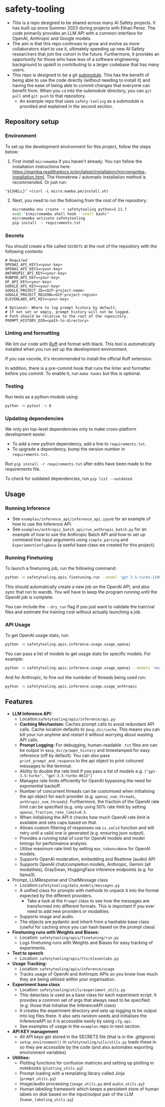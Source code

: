 # safety-tooling

- This is a repo designed to be shared across many AI Safety projects. It has built up since Summer 2023 during projects with Ethan Perez. The code primarily provides an LLM API with a common interface for OpenAI, Anthropic and Google models.
- The aim is that this repo continues to grow and evolve as more collaborators start to use it, ultimately speeding up new AI Safety researchers that join the cohort in the future. Furthermore, it provides an opportunity for those who have less of a software engineering background to upskill in contributing to a larger codebase that has many users.
- This repo is designed to be a git [submodule](https://git-scm.com/docs/git-submodule). This has the benefit of being able to use the code directly (without needing to install it) and having the ease of being able to commit changes that everyone can benefit from. When you `cd` into the submodule directory, you can `git pull` and `git push` to that repository.
    - An example repo that uses `safety-tooling` as a submodule is provided and explained in the second section.

## Repository setup

### Environment

To set up the development environment for this project,
follow the steps below:

1. First install `micromamba` if you haven't already.
You can follow the installation instructions here:
https://mamba.readthedocs.io/en/latest/installation/micromamba-installation.html. The Homebrew / automatic installation method is recommended.
Or just run:
```
"${SHELL}" <(curl -L micro.mamba.pm/install.sh)
```
2. Next, you need to run the following from the root of the repository:
    ```bash
    micromamba env create -n safetytooling python=3.11.7
    eval "$(micromamba shell hook --shell bash)"
    micromamba activate safetytooling
    pip install -r requirements.txt
    ```

### Secrets

You should create a file called `SECRETS` at the root of the repository
with the following contents:
```
# Required
OPENAI_API_KEY1=<your-key>
OPENAI_API_KEY2=<your-key>
ANTHROPIC_API_KEY=<your-key>
RUNPOD_API_KEY=<your-key>
HF_API_KEY=<your-key>
GOOGLE_API_KEY=<your-key>
GOOGLE_PROJECT_ID=<GCP-project-name>
GOOGLE_PROJECT_REGION=<GCP-project-region>
ELEVENLABS_API_KEY=<your-key>

# Optional: Where to log prompt history by default.
# If not set or empty, prompt history will not be logged.
# Path should be relative to the root of the repository.
PROMPT_HISTORY_DIR=<path-to-directory>
```

### Linting and formatting
We lint our code with [Ruff](https://docs.astral.sh/ruff/) and format with black.
This tool is automatically installed when you run set up the development environment.

If you use vscode, it's recommended to install the official Ruff extension.

In addition, there is a pre-commit hook that runs the linter and formatter before you commit.
To enable it, run `make hooks` but this is optional.

### Testing
Run tests as a python module using:
```bash
python -m pytest -n 6
```

### Updating dependencies
We only pin top-level dependencies only to make cross-platform development easier.

- To add a new python dependency, add a line to `requirements.txt`.
- To upgrade a dependency, bump the version number in `requirements.txt`.

Run `pip install -r requirements.txt` after edits have been made to the requirements file.

To check for outdated dependencies, run `pip list --outdated`.

## Usage

### Running Inference

* See `examples/inference_api/inference_api.ipynb` for an example of how to use the Inference API.
* See `examples/anthropic_batch_api/run_anthropic_batch.py` for an example of how to use the Anthropic Batch API and how to set up command line input arguments using `simple_parsing` and `ExperimentConfigBase` (a useful base class we created for this project).

### Running Finetuning

To launch a finetuning job, run the following command:
```bash
python -m safetytooling.apis.finetuning.run --model 'gpt-3.5-turbo-1106' --train_file <path-to-train-file> --n_epochs 1
```
This should automatically create a new job on the OpenAI API, and also sync that run to wandb. You will have to keep the program running until the OpenAI job is complete.

You can include the `--dry_run` flag if you just want to validate the train/val files and estimate the training cost without actually launching a job.

### API Usage
To get OpenAI usage stats, run:
```bash
python -m safetytooling.apis.inference.usage.usage_openai
```
You can pass a list of models to get usage stats for specific models. For example:
```bash
python -m safetytooling.apis.inference.usage.usage_openai --models 'model-id1' 'model-id2' --openai_tags 'OPENAI_API_KEY1' 'OPENAI_API_KEY2'
```
And for Anthropic, to fine out the numbder of threads being used run:
```bash
python -m safetytooling.apis.inference.usage.usage_anthropic
```

## Features

- **LLM Inference API:**
    - Location:`safetytooling/apis/inference/api.py`
    - **Caching Mechanism:** Caches prompt calls to avoid redundant API calls. Cache location defaults to `$exp_dir/cache`. This means you can kill your run anytime and restart it without worrying about wasting API calls.
    - **Prompt Logging:** For debugging, human-readable `.txt` files are can be output in `$exp_dir/prompt_history` and timestamped for easy reference (off by default). You can also pass `print_prompt_and_response` to the api object to print coloured messages to the terminal.
    - Ability to double the rate limit if you pass a list of models e.g. `["gpt-3.5-turbo", "gpt-3.5-turbo-0613"]`
    - Manages rate limits efficiently for OpenAI bypassing the need for exponential backoff.
    - Number of concurrent threads can be customised when initialising the api object for each provider (e.g. `openai_num_threads`, `anthropic_num_threads`). Furthermore, the fraction of the OpenAI rate limit can be specified (e.g. only using 50% rate limit by setting `openai_fraction_rate_limit=0.5`.
    - When initialising the API it checks how much OpenAI rate limit is available and sets caps based on that.
    - Allows custom filtering of responses via `is_valid` function and will retry until a valid one is generated (e.g. ensuring json output).
    - Provides a running total of cost for OpenAI models and model timings for performance analysis.
    - Utilise maximum rate limit by setting `max_tokens=None` for OpenAI models.
    - Supports OpenAI moderation, embedding and Realtime (audio) API
    - Supports OpenAI chat/completion models, Anthropic, Gemini (all modalities), GraySwan, HuggingFace inference endpoints (e.g. for llama3).
- Prompt, LLMResponse and ChatMessage class
    - Location:`safetytooling/data_models/messages.py`
    - A unified class for prompts with methods to unpack it into the format expected by the different providers.
        - Take a look at the `Prompt` class to see how the messages are transformed into different formats. This is important if you ever need to add new providers or modalities.
    - Supports image and audio.
    - The objects are pydantic and inherit from a hashable base class (useful for caching since you can hash based on the prompt class)
- **Finetuning runs with Weights and Biases:**
    - Location: `safetytooling/apis/finetuning/run.py`
    - Logs finetuning runs with Weights and Biases for easy tracking of experiments.
- **Text to speech**
    - Location: `safetytooling/apis/tts/elevenlabs.py`
- **Usage Tracking:**
    - Location: `safetytooling/apis/inference/usage`
    - Tracks usage of OpenAI and Anthropic APIs so you know how much they are being utilised within your organisation.
- **Experiment base class**
    - Location: `safetytooling/utils/experiment_utils.py`
    - This dataclass is used as a base class for each experiment script. It provides a common set of args that always need to be specified (e.g. those that initialise the InferenceAPI class)
    - It creates the experiment directory and sets up logging to be output into log files there. It also sets random seeds and initialises the InferenceAPI so it is accessible easily by using `cfg.api`.
    - See examples of usage in the `examples` repo in next section.
- **API KEY management**
    - All API keys get stored in the SECRETS file (that is in the .gitignore)
    - `setup_environment()` in `safetytooling/uils/utils.py` loads these in so they are accessible by the code (and also automates exporting environment variables)
- **Utilities:**
    - Plotting functions for confusion matrices and setting up plotting in notebooks (`plotting_utils.py`)
    - Prompt loading with a templating library called Jinja (`prompt_utils.py`)
    - Image/audio processing (`image_utils.py` and `audio_utils.py`)
    - Human labelling framework which keeps a persistent store of human labels on disk based on the input/output pair of the LLM (`human_labeling_utils.py`)